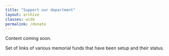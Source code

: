 ```yaml
---
title: "Support our department"
layout: archive
classes: wide
permalink: /donate
---
```

Content coming soon.

Set of links of various memorial funds that have been setup and their status.
